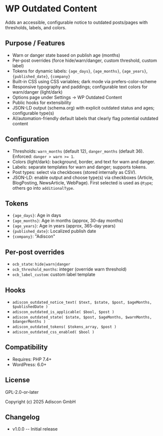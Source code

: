 # WP Outdated Content

Adds an accessible, configurable notice to outdated posts/pages with thresholds, labels, and colors.

## Purpose / Features

- Warn or danger state based on publish age (months)
- Per-post overrides (force hide/warn/danger, custom threshold, custom label)
- Tokens for dynamic labels: `{age_days}`, `{age_months}`, `{age_years}`, `{published_date}`, `{company}`
- Built-in CSS using CSS variables; dark mode via prefers-color-scheme
- Responsive typography and paddings; configurable text colors for warn/danger (light/dark)
- Options page under Settings -> WP Outdated Content
- Public hooks for extensibility
 - JSON-LD output (schema.org) with explicit outdated status and ages; configurable type(s)
 - AI/automation-friendly default labels that clearly flag potential outdated content

## Configuration

- Thresholds: `warn_months` (default 12), `danger_months` (default 36). Enforced: `danger > warn >= 1`.
- Colors (light/dark): background, border, and text for warn and danger.
- Labels: separate templates for warn and danger; supports tokens.
- Post types: select via checkboxes (stored internally as CSV).
- JSON-LD: enable output and choose type(s) via checkboxes (Article, BlogPosting, NewsArticle, WebPage). First selected is used as `@type`; others go into `additionalType`.

## Tokens

- `{age_days}`: Age in days
- `{age_months}`: Age in months (approx, 30-day months)
- `{age_years}`: Age in years (approx, 365-day years)
- `{published_date}`: Localized publish date
- `{company}`: "Adiscon"

## Per-post overrides

- `ocb_state`: `hide|warn|danger`
- `ocb_threshold_months`: integer (override warn threshold)
- `ocb_label_custom`: custom label template

## Hooks

- `adiscon_outdated_notice_text( $text, $state, $post, $ageMonths, $publishedDate )`
- `adiscon_outdated_is_applicable( $bool, $post )`
- `adiscon_outdated_state( $state, $post, $ageMonths, $warnMonths, $dangerMonths )`
- `adiscon_outdated_tokens( $tokens_array, $post )`
- `adiscon_outdated_css_enabled( $bool )`

## Compatibility

- Requires: PHP 7.4+
- WordPress: 6.0+

## License

GPL-2.0-or-later

Copyright (c) 2025 Adiscon GmbH

## Changelog

- v1.0.0 -- Initial release
